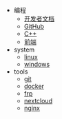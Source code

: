 <!-- _sidebar.md -->

- 编程
  - [开发者文档](zh-cn/site_documents)
  - [GitHub](zh-cn/site_github)
  - [C++](zh-cn/c_plus_plus)
  - [前端](zh-cn/web)
- system
  - [linux](zh-cn/linux)
  - [windows](zh-cn/windows)
- tools
  - [git](zh-cn/git)
  - [docker](zh-cn/docker)
  - [frp](zh-cn/frp)
  - [nextcloud](zh-cn/nextcloud)
  - [nginx](zh-cn/nginx)
